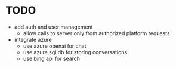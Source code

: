 # TODO

- add auth and user management
    - allow calls to server only from authorized platform requests
- integrate azure
    - use azure openai for chat
    - use azure sql db for storing conversations
    - use bing api for search
